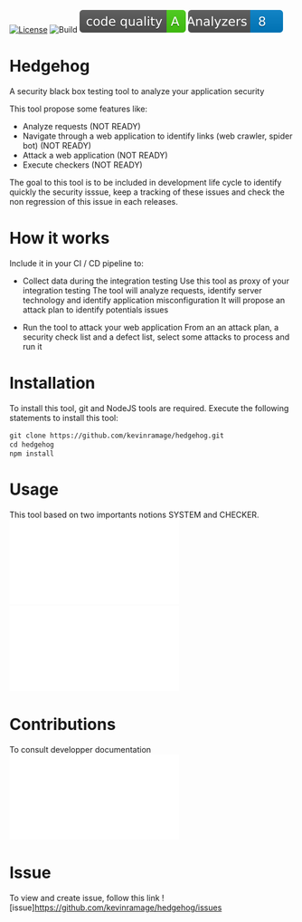 [![License](https://img.shields.io/badge/license-Apache%202-4EB1BA.svg)](https://github.com/kevinramage/hedgehog/blob/main/LICENSE)
![Build](https://github.com/kevinramage/hedgehog/workflows/build/badge.svg)
![Quality](./.github/current/quality.svg)
![Analyzers](./.github/current/analyzers.svg)


# Hedgehog
A security black box testing tool to analyze your application security 

This tool propose some features like:
* Analyze requests (NOT READY)
* Navigate through a web application to identify links (web crawler, spider bot) (NOT READY)
* Attack a web application (NOT READY)
* Execute checkers (NOT READY)

The goal to this tool is to be included in development life cycle to identify quickly the security isssue, keep a tracking of these issues and check the non regression of this issue in each releases.

# How it works

Include it in your CI / CD pipeline to:
* Collect data during the integration testing
Use this tool as proxy of your integration testing
The tool will analyze requests, identify server technology and identify application misconfiguration
It will propose an attack plan to identify potentials issues

* Run the tool to attack your web application
From an an attack plan, a security check list and a defect list, select some attacks to process and run it

# Installation

To install this tool, git and NodeJS tools are required.
Execute the following statements to install this tool:

```
git clone https://github.com/kevinramage/hedgehog.git
cd hedgehog
npm install
```

# Usage

This tool based on two importants notions SYSTEM and CHECKER.
![System](./src/system/README.md)
![Checker](./src/checker/README.md)

# Contributions

To consult developper documentation
![Documentation](./doc/globals.html)

# Issue

To view and create issue, follow this link
![issue]https://github.com/kevinramage/hedgehog/issues